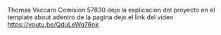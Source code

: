 Thomas Vaccaro
Comision 57830
dejo la explicacion del proyecto en el template about adentro de la pagina
dejo el link del video 
https://youtu.be/QduLeWq76nk
